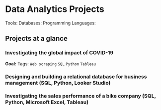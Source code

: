 # Data Analytics Projects


Tools:
Databases:
Programming Languages:

## Projects at a glance

### Investigating the global impact of COVID-19 
__Goal:__ 
<u> </u>
Tags: `Web scraping` `SQL` `Python` `Tableau`

### Designing and building a relational database for business management (SQL, Python, Looker Studio)

### Investigating the sales performance of a bike company (SQL, Python, Microsoft Excel, Tableau)
